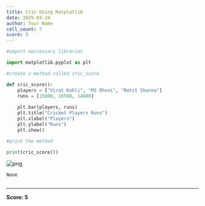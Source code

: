 ```yaml
---
title: Cric Using Matplotlib
date: 2025-03-24
author: Your Name
cell_count: 7
score: 5
---
```


```python
#import neccessary libraries
```


```python
import matplotlib.pyplot as plt
```


```python
#create a method called cric_score
```


```python
def cric_score():
    players = ["Virat Kohli", "MS Dhoni", "Rohit Sharma"]
    runs = [15000, 10500, 14000]
    
    plt.bar(players, runs)
    plt.title("Cricket Players Runs")
    plt.xlabel("Players")
    plt.ylabel("Runs")
    plt.show()
```


```python
#print the method
```


```python
print(cric_score())
```


    
![png](Cric_using_matplotlib_files/Cric_using_matplotlib_5_0.png)
    


    None



```python

```


---
**Score: 5**

